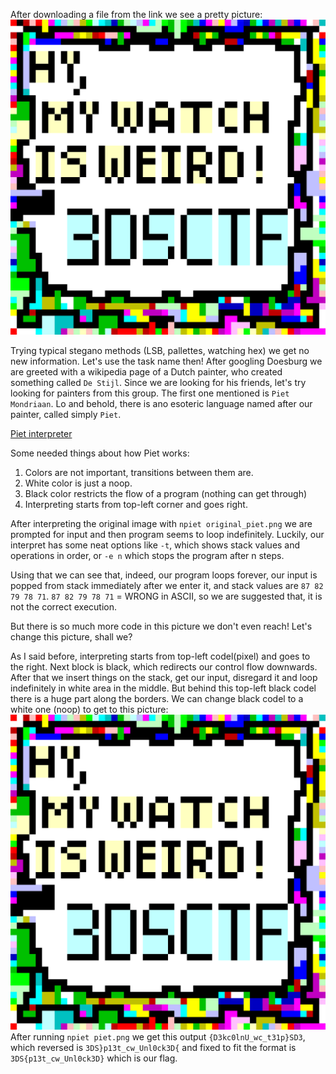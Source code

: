 After downloading a file from the link we see a pretty picture: ![](original_piet.png?raw=true)

Trying typical stegano methods (LSB, pallettes, watching hex) we get no new information.
Let's use the task name then! After googling Doesburg we are greeted with a wikipedia page of a Dutch painter, who created something called `De Stijl`.
Since we are looking for his friends, let's try looking for painters from this group. The first one mentioned is `Piet Mondriaan`.
Lo and behold, there is ano esoteric language named after our painter, called simply `Piet`.

[Piet interpreter](https://www.bertnase.de/npiet)

Some needed things about how Piet works:
1. Colors are not important, transitions between them are.
2. White color is just a noop.
3. Black color restricts the flow of a program (nothing can get through)
4. Interpreting starts from top-left corner and goes right.

After interpreting the original image with `npiet original_piet.png` we are prompted for input and then program seems to loop indefinitely.
Luckily, our interpret has some neat options like `-t`, which shows stack values and operations in order, or `-e n` which stops the program after n steps.

Using that we can see that, indeed, our program loops forever, our input is popped from stack immediately after we enter it, and stack values are `87 82 79 78 71`.
`87 82 79 78 71` = WRONG in ASCII, so we are suggested that, it is not the correct execution.

But there is so much more code in this picture we don't even reach! Let's change this picture, shall we?

As I said before, interpreting starts from top-left codel(pixel) and goes to the right. Next block is black, which redirects our control flow downwards. After that we insert things on the stack, get our input, disregard it and loop indefinitely in white area in the middle. But behind this top-left black codel there is a huge part along the borders. We can change black codel to a white one (noop) to get to this picture: ![](piet.png?raw=true)
After running `npiet piet.png` we get this output `{D3kc0lnU_wc_t31p}SD3`, which reversed is `3DS}p13t_cw_Unl0ck3D{` and fixed to fit the format is `3DS{p13t_cw_Unl0ck3D}` which is our flag.
